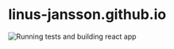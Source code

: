 # linus-jansson.github.io

![Running tests and building react app](https://github.com/linus-jansson/linus-jansson.github.io/actions/workflows/build_test_react.yml/badge.svg)
